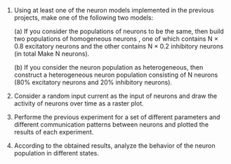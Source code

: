 1. Using at least one of the neuron models implemented in the previous projects, make one of the following two models:

    (a) If you consider the populations of neurons to be the same, then build two populations of homogeneous neurons , one of which contains N × 0.8 excitatory neurons and the other contains N × 0.2 inhibitory neurons (in total Make N neurons).

    (b) If you consider the neuron population as heterogeneous, then construct a heterogeneous neuron population consisting of N neurons (80% excitatory neurons and 20% inhibitory neurons).

2. Consider a random input current as the input of neurons and draw the activity of neurons over time as a raster plot.
3. Performe the previous experiment for a set of different parameters and different communication patterns between neurons and plotted the results of each experiment.
5. According to the obtained results, analyze the behavior of the neuron population in different states.
